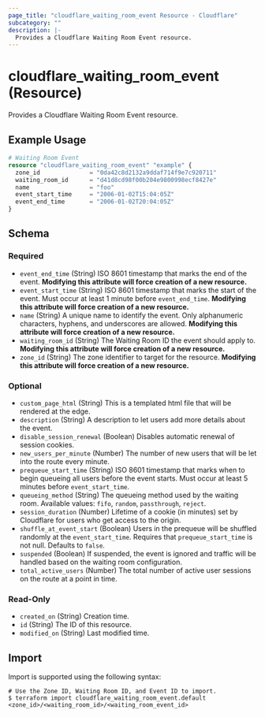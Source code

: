 ```yaml
---
page_title: "cloudflare_waiting_room_event Resource - Cloudflare"
subcategory: ""
description: |-
  Provides a Cloudflare Waiting Room Event resource.
---
```


# cloudflare_waiting_room_event (Resource)

Provides a Cloudflare Waiting Room Event resource.

## Example Usage

```terraform
# Waiting Room Event
resource "cloudflare_waiting_room_event" "example" {
  zone_id              = "0da42c8d2132a9ddaf714f9e7c920711"
  waiting_room_id      = "d41d8cd98f00b204e9800998ecf8427e"
  name                 = "foo"
  event_start_time     = "2006-01-02T15:04:05Z"
  event_end_time       = "2006-01-02T20:04:05Z"
}
```
<!-- schema generated by tfplugindocs -->
## Schema

### Required

- `event_end_time` (String) ISO 8601 timestamp that marks the end of the event. **Modifying this attribute will force creation of a new resource.**
- `event_start_time` (String) ISO 8601 timestamp that marks the start of the event. Must occur at least 1 minute before `event_end_time`. **Modifying this attribute will force creation of a new resource.**
- `name` (String) A unique name to identify the event. Only alphanumeric characters, hyphens, and underscores are allowed. **Modifying this attribute will force creation of a new resource.**
- `waiting_room_id` (String) The Waiting Room ID the event should apply to. **Modifying this attribute will force creation of a new resource.**
- `zone_id` (String) The zone identifier to target for the resource. **Modifying this attribute will force creation of a new resource.**

### Optional

- `custom_page_html` (String) This is a templated html file that will be rendered at the edge.
- `description` (String) A description to let users add more details about the event.
- `disable_session_renewal` (Boolean) Disables automatic renewal of session cookies.
- `new_users_per_minute` (Number) The number of new users that will be let into the route every minute.
- `prequeue_start_time` (String) ISO 8601 timestamp that marks when to begin queueing all users before the event starts. Must occur at least 5 minutes before `event_start_time`.
- `queueing_method` (String) The queueing method used by the waiting room. Available values: `fifo`, `random`, `passthrough`, `reject`.
- `session_duration` (Number) Lifetime of a cookie (in minutes) set by Cloudflare for users who get access to the origin.
- `shuffle_at_event_start` (Boolean) Users in the prequeue will be shuffled randomly at the `event_start_time`. Requires that `prequeue_start_time` is not null. Defaults to `false`.
- `suspended` (Boolean) If suspended, the event is ignored and traffic will be handled based on the waiting room configuration.
- `total_active_users` (Number) The total number of active user sessions on the route at a point in time.

### Read-Only

- `created_on` (String) Creation time.
- `id` (String) The ID of this resource.
- `modified_on` (String) Last modified time.

## Import

Import is supported using the following syntax:

```shell
# Use the Zone ID, Waiting Room ID, and Event ID to import.
$ terraform import cloudflare_waiting_room_event.default <zone_id>/<waiting_room_id>/<waiting_room_event_id>
```
